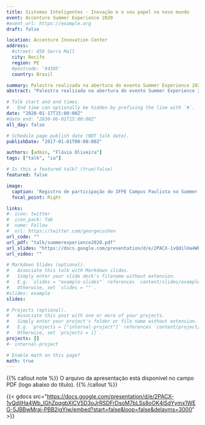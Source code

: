 ```yaml
---
title: Sistemas Inteligentes - Inovação e o seu papel no novo mundo
event: Accenture Summer Experience 2020
#event_url: https://example.org
draft: false

location: Accenture Innovation Center
address:
  #street: 450 Serra Mall
  city: Recife
  region: PE
  #postcode: '94305'
  country: Brasil

summary: Palestra realizada na abertura do evento Summer Experience 2020 da Accenture Recife.
abstract: "Palestra realizada na abertura do evento Summer Experience 2020 da Accenture Recife. Nela foram apresentadas tendências e técnicas inteligentes que estão sendo implantados em aplicações reais."

# Talk start and end times.
#   End time can optionally be hidden by prefixing the line with `#`.
date: "2020-01-17T15:00:00Z"
#date_end: "2030-06-01T15:00:00Z"
all_day: false

# Schedule page publish date (NOT talk date).
publishDate: "2017-01-01T00:00:00Z"

authors: [admin, "Flávio Oliveira"]
tags: ["talk", "ia"]

# Is this a featured talk? (true/false)
featured: false

image:
  caption: 'Registro de participação do IFPE Campus Paulista no Summer Experience 2020'
  focal_point: Right

links:
#- icon: twitter
#  icon_pack: fab
#  name: Follow
#  url: https://twitter.com/georgecushen
url_code: ""
url_pdf: "talk/summerexperience2020.pdf"
url_slides: "https://docs.google.com/presentation/d/e/2PACX-1vQdilHa4Wb_IGhZpqgbXlCV5D3oJrRSDFrDsoM7bLSs8oOK4iSdYymx1WEG-5JBBwMraj-PBB2jgYiw/embed?start=false&loop=false&delayms=3000"
url_video: ""

# Markdown Slides (optional).
#   Associate this talk with Markdown slides.
#   Simply enter your slide deck's filename without extension.
#   E.g. `slides = "example-slides"` references `content/slides/example-slides.md`.
#   Otherwise, set `slides = ""`.
#slides: example
slides: 

# Projects (optional).
#   Associate this post with one or more of your projects.
#   Simply enter your project's folder or file name without extension.
#   E.g. `projects = ["internal-project"]` references `content/project/deep-learning/index.md`.
#   Otherwise, set `projects = []`.
projects: []
#- internal-project

# Enable math on this page?
math: true
---
```


{{% callout note %}}
O arquivo da apresentação está disponível no campo PDF (logo abaixo do título). 
{{% /callout %}}

{{< gdocs src="https://docs.google.com/presentation/d/e/2PACX-1vQdilHa4Wb_IGhZpqgbXlCV5D3oJrRSDFrDsoM7bLSs8oOK4iSdYymx1WEG-5JBBwMraj-PBB2jgYiw/embed?start=false&loop=false&delayms=3000" >}}
